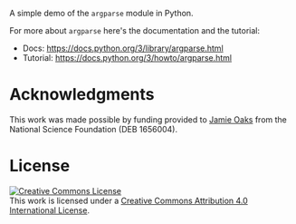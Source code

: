 A simple demo of the `argparse` module in Python.

For more about `argparse` here's the documentation and the tutorial:

-   Docs: <https://docs.python.org/3/library/argparse.html>
-   Tutorial: <https://docs.python.org/3/howto/argparse.html>


# Acknowledgments

This work was made possible by funding provided to [Jamie
Oaks](http://phyletica.org) from the National Science Foundation (DEB 1656004).


# License

<a rel="license" href="http://creativecommons.org/licenses/by/4.0/deed.en_US"><img alt="Creative Commons License" style="border-width:0" src="http://i.creativecommons.org/l/by/4.0/88x31.png" /></a><br />This work is licensed under a <a rel="license" href="http://creativecommons.org/licenses/by/4.0/deed.en_US">Creative Commons Attribution 4.0 International License</a>.
